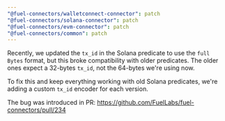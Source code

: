 ```yaml
---
"@fuel-connectors/walletconnect-connector": patch
"@fuel-connectors/solana-connector": patch
"@fuel-connectors/evm-connector": patch
"@fuel-connectors/common": patch
---
```


Recently, we updated the `tx_id` in the Solana predicate to use the `full Bytes` format, but this broke compatibility with older predicates. The older ones expect a 32-bytes `tx_id`, not the 64-bytes we're using now.

To fix this and keep everything working with old Solana predicates, we're adding a custom `tx_id` encoder for each version.

The bug was introduced in PR: https://github.com/FuelLabs/fuel-connectors/pull/234